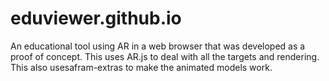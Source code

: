 # eduviewer.github.io
An educational tool using AR in a web browser that was developed as a proof of concept.
This uses AR.js to deal with all the targets and rendering. This also usesafram-extras to make the animated models work.